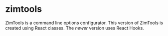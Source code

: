 # zimtools
ZimTools is a command line options configurator. This version of ZimTools is created using React classes. The *newer* version uses React Hooks.
